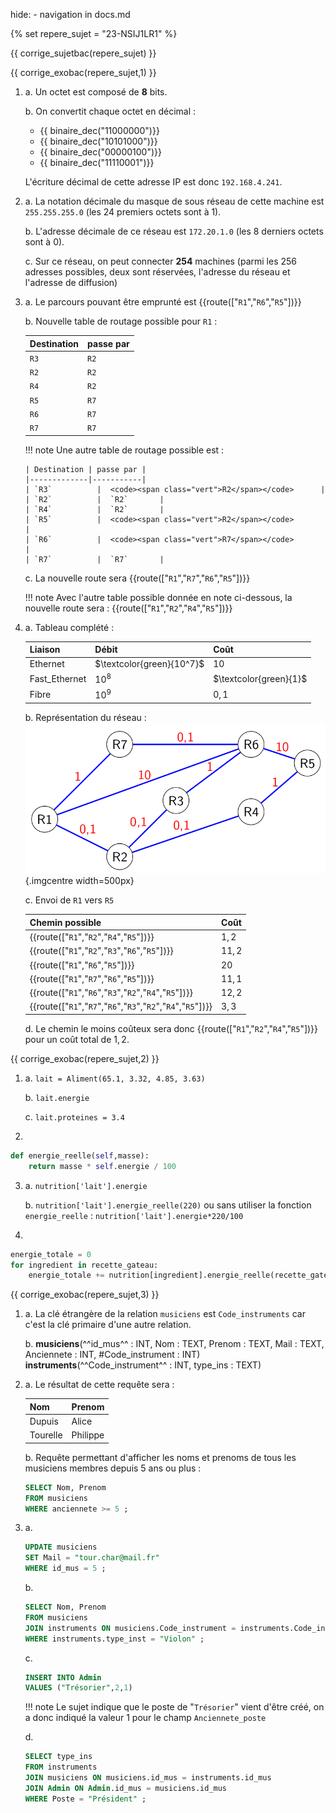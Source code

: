 hide: - navigation  in docs.md

{% set repere_sujet = "23-NSIJ1LR1" %}

{{ corrige_sujetbac(repere_sujet) }}


{{ corrige_exobac(repere_sujet,1) }}


1.  a. Un octet est composé de **8** bits.

    b. On convertit chaque octet en décimal :

    * {{ binaire_dec("11000000")}}
    * {{ binaire_dec("10101000")}}
    * {{ binaire_dec("00000100")}}
    * {{ binaire_dec("11110001")}}

    L'écriture décimal de cette adresse IP est donc `192.168.4.241`.

2.  a. La notation décimale du masque de sous réseau de cette machine est `255.255.255.0` (les 24 premiers octets sont à 1).

    b. L'adresse décimale de ce réseau est `172.20.1.0` (les 8 derniers octets sont à 0).

    c. Sur ce réseau, on peut connecter **254** machines (parmi les 256 adresses possibles, deux sont réservées, l'adresse du réseau et l'adresse de diffusion)

3.  a. Le parcours pouvant être emprunté est {{route(["`R1`","`R6`","`R5`"])}}

    b. Nouvelle table de routage possible pour `R1` :
    
    | Destination | passe par |
    |-------------|-----------|
    | `R3`          |  <code><span class="vert">R2</span></code>      |
    | `R2`          |  `R2`       |
    | `R4`          |  `R2`       |
    | `R5`          |  <code><span class="vert">R7</span></code>       |
    | `R6`          |  <code><span class="vert">R7</span></code>        |
    | `R7`          |  `R7`       |

    !!! note
        Une autre table de routage possible est :

        | Destination | passe par |
        |-------------|-----------|
        | `R3`          |  <code><span class="vert">R2</span></code>      |
        | `R2`          |  `R2`       |
        | `R4`          |  `R2`       |
        | `R5`          |  <code><span class="vert">R2</span></code>       |
        | `R6`          |  <code><span class="vert">R7</span></code>        |
        | `R7`          |  `R7`       |


    c. La nouvelle route sera {{route(["`R1`","`R7`","`R6`","`R5`"])}}

    !!! note
        Avec l'autre table possible donnée en note ci-dessous, la nouvelle route sera : {{route(["`R1`","`R2`","`R4`","`R5`"])}}

4.  a. Tableau complété :

    | Liaison      | Débit | Coût |
    |---------     |-------|------|
    | Ethernet     | $\textcolor{green}{10^7}$|  10    |
    | Fast_Ethernet| $10^8$ | $\textcolor{green}{1}$ |
    | Fibre        | $10^9$ | $0,1$ |

    b. Représentation du réseau :
    ![réseau](../../images/Corriges/23-NSIJ1LR1-1.png){.imgcentre width=500px}

    c. Envoi de `R1` vers `R5`

    | Chemin possible | Coût |
    |-----------------|------|
    |{{route(["`R1`","`R2`","`R4`","`R5`"])}}| $1,2$ |
    |{{route(["`R1`","`R2`","`R3`","`R6`","`R5`"])}}| $11,2$ |
    |{{route(["`R1`","`R6`","`R5`"])}}| $20$ |
    |{{route(["`R1`","`R7`","`R6`","`R5`"])}}| $11,1$ |
    |{{route(["`R1`","`R6`","`R3`","`R2`","`R4`","`R5`"])}}| $12,2$ |
    |{{route(["`R1`","`R7`","`R6`","`R3`","`R2`","`R4`","`R5`"])}}| $3,3$ |

    d. Le chemin le moins coûteux sera donc {{route(["`R1`","`R2`","`R4`","`R5`"])}} pour un coût total de $1,2$.

{{ corrige_exobac(repere_sujet,2) }}

1.  a.  `lait = Aliment(65.1, 3.32, 4.85, 3.63)`

    b.  `lait.energie`

    c.  `lait.proteines = 3.4`

2.  
```python
def energie_reelle(self,masse):
    return masse * self.energie / 100
```

3.  a. `nutrition['lait'].energie`

    b. `nutrition['lait'].energie_reelle(220)` ou sans utiliser la fonction `energie_reelle` : `nutrition['lait'].energie*220/100`

4. 
```python
energie_totale = 0
for ingredient in recette_gateau:
    energie_totale += nutrition[ingredient].energie_reelle(recette_gateau[ingredient])
```

{{ corrige_exobac(repere_sujet,3) }}

1.  a.  La clé étrangère de la relation `musiciens` est `Code_instruments` car c'est la clé primaire d'une autre relation.

    b.  **musiciens**(^^id_mus^^ : INT, Nom : TEXT, Prenom : TEXT, Mail : TEXT, Anciennete : INT, #Code_instrument : INT) <br>
        **instruments**(^^Code_instrument^^ : INT, type_ins : TEXT)

2.  a. Le résultat de cette requête sera :

    | Nom | Prenom |
    |-----|--------|
    |Dupuis|Alice  |
    |Tourelle|Philippe|

    b. Requête permettant d'afficher les noms et prenoms de tous les musiciens membres depuis 5 ans ou plus :
    ```sql
    SELECT Nom, Prenom 
    FROM musiciens
    WHERE anciennete >= 5 ;
    ```

3.  a.  
    ```sql
    UPDATE musiciens
    SET Mail = "tour.char@mail.fr"
    WHERE id_mus = 5 ;
    ```

    b. 
    ```sql
    SELECT Nom, Prenom
    FROM musiciens
    JOIN instruments ON musiciens.Code_instrument = instruments.Code_instrument
    WHERE instruments.type_inst = "Violon" ;
    ```

    c.
    ```sql
    INSERT INTO Admin
    VALUES ("Trésorier",2,1)
    ```

    !!! note
        Le sujet indique que le poste de "`Trésorier`" vient d'être créé, on a donc indiqué la valeur 1 pour le champ `Anciennete_poste`
    
    d.
    ```sql
    SELECT type_ins 
    FROM instruments
    JOIN musiciens ON musiciens.id_mus = instruments.id_mus
    JOIN Admin ON Admin.id_mus = musiciens.id_mus
    WHERE Poste = "Président" ;
    ```




